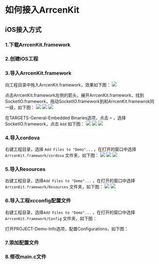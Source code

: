 # 如何接入ArrcenKit

## iOS接入方式

### 1.下载ArrcenKit.framework

### 2.创建iOS工程

### 3.导入ArrcenKit.framework
向工程目录中拖入ArrcenKit.framework，效果如下图：
![](/image/2-2.png)

点击ArrcenKit.framework左侧的箭头，展开ArrcenKit.framework，找到SocketIO.framework，拖动SocketIO.framework到和ArrcenKit.framewrok同一级，如下图：
![](/image/2.1.png)
![](/image/2.2.png)
![](/image/2.3.png)

在TARGETS-General-Embedded Binaries选项，点击 `+` ，选择SocketIO.framework，点击 `Add` 如下图：
![](/image/2.4.png)
![](/image/2.5.png)
![](/image/2.6.png)

### 4.导入cordova
右键工程目录，选择 `Add Files to "Demo"...` ，在打开的窗口中选择 `ArrcenKit.framework/cordova` 文件夹，如下图：
![](/image/3.0.png)
![](/image/3.1.png)
![](/image/3.2.png)

### 5.导入Resources
右键工程目录，选择`Add Files to "Demo"...` ，在打开的窗口中选择 `ArrcenKit.framework/Resources` 文件夹，如下图：
![](/image/4.0.png)
![](/image/4.1-2.png)

### 6.导入工程xcconfig配置文件
右键工程目录，选择`Add Files to "Demo"...` ，在打开的窗口中选择 `ArrcenKit.framework/Config` 文件夹，如下图：

打开PROJECT-Demo-Info选项，配置Configurations，如下图：

### 7.添加配置文件

### 8.修改main.c文件
